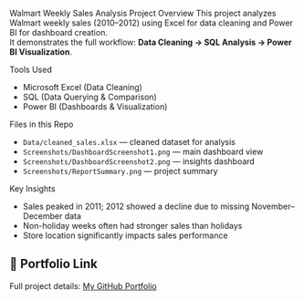  Walmart Weekly Sales Analysis
 Project Overview
This project analyzes Walmart weekly sales (2010–2012) using Excel for data cleaning and Power BI for dashboard creation.  
It demonstrates the full workflow: **Data Cleaning → SQL Analysis → Power BI Visualization**.



 Tools Used
- Microsoft Excel (Data Cleaning)  
- SQL (Data Querying & Comparison)  
- Power BI (Dashboards & Visualization)



 Files in this Repo
- `Data/cleaned_sales.xlsx` — cleaned dataset for analysis  
- `Screenshots/DashboardScreenshot1.png` — main dashboard view  
- `Screenshots/DashboardScreenshot2.png` — insights dashboard  
- `Screenshots/ReportSummary.png` — project summary


 Key Insights
- Sales peaked in 2011; 2012 showed a decline due to missing November–December data  
- Non-holiday weeks often had stronger sales than holidays  
- Store location significantly impacts sales performance



## 🔗 Portfolio Link
Full project details: [My GitHub Portfolio](YOUR_GITHUB_PROFILE_LINK)
